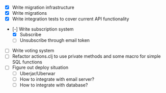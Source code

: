 - [x] Write migration infrastructure
- [x] Write migrations
- [x] Write integration tests to cover current API functionality
- [-] Write subscription system
  - [x] Subscribe
  - [ ] Unsubscribe through email token
- [ ] Write voting system
- [ ] Refactor actions.clj to use private methods and some macro for simple SQL functions
- [ ] Figure out deploy situation
  - [ ] Uberjar/Uberwar
  - [ ] How to integrate with email server?
  - [ ] How to integrate with database?
